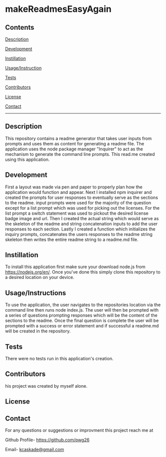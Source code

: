 # makeReadmesEasyAgain  

## Contents  
[Description](#Description) 
 
[Development](#Development) 

[Instillation](#Instillation)

[Usage/Instruction](#Usage)

[Tests](#Tests)

[Contributors](#Contributors)

[License](#License)

[Contact](#Contact)


*  *  *  *  *

## Description
This repository contains a readme generator that takes user inputs from prompts and uses them as content for generating a readme file. The application uses the node package manager "Inquirer" to act as the mechanism to generate the command line prompts. This read.me created using this application.


## Development
First a layout was made via pen and paper to properly plan how the application would function and appear. Next I installed npm inquirer and created the prompts for user responses to eventually serve as the sections to the readme. input prompts were used for the majority of the question except for a list prompt which was used for picking out the licenses. For the list prompt a switch statement was used to pickout the desired license badge image and url. Then I created the actual string which would serve as the skeleton of the readme and string concatenation inputs to add the user responses to each section. Lastly I created a function which initializes the inquiry prompts, concatenates the users responses to the readme string skeleton then writes the entire readme string to a readme.md file.


## Instillation
To install this application first make sure your download node.js from https://nodejs.org/en/. Once you've done this simply clone this repository to a desired location on your device.


## Usage/Instructions
To use the application, the user navigates to the repositories location via the command line then runs node index.js. The user will then be prompted with a series of questions prompting responses which will be the content of the sections to the readme. Once the final question is complete the user will be prompted with a success or error statement and if successful a readme.md will be created in the repository.


## Tests
There were no tests run in this application's creation.


## Contributors
his project was created by myself alone.


## License



## Contact
For any questions or suggestions or improvment this project reach me at 

Github Profile-  https://github.com/pwg26 

Email- kcaskade@gmail.com
